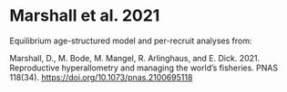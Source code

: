 # Marshall et al. 2021

Equilibrium age-structured model and per-recruit analyses from:

Marshall, D., M. Bode, M. Mangel, R. Arlinghaus, and E. Dick. 2021. Reproductive hyperallometry and managing the world’s fisheries. PNAS 118(34). https://doi.org/10.1073/pnas.2100695118

